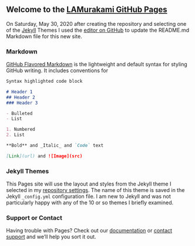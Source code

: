 ## Welcome to the [LAMurakami GitHub Pages](https://lamurakami.github.io/)

On Saturday, May 30, 2020 after creating the repository and selecting one of the [Jekyll](https://jekyllrb.com/) Themes I used the [editor on GitHub](https://github.com/LAMurakami/lamurakami.github.io/edit/master/README.md) to update the README.md Markdown file for this new site.

### Markdown

[GitHub Flavored Markdown](https://guides.github.com/features/mastering-markdown/) is the lightweight and default syntax for styling GitHub writing. It includes conventions for

```markdown
Syntax highlighted code block

# Header 1
## Header 2
### Header 3

- Bulleted
- List

1. Numbered
2. List

**Bold** and _Italic_ and `Code` text

[Link](url) and ![Image](src)
```
### Jekyll Themes

This Pages site will use the layout and styles from the Jekyll theme I selected in my [repository settings](https://github.com/LAMurakami/lamurakami.github.io/settings). The name of this theme is saved in the Jekyll `_config.yml` configuration file.  I am new to Jekyll and was not particularly happy with any of the 10 or so themes I briefly examined.

### Support or Contact

Having trouble with Pages? Check out our [documentation](https://help.github.com/categories/github-pages-basics/) or [contact support](https://github.com/contact) and we’ll help you sort it out.

